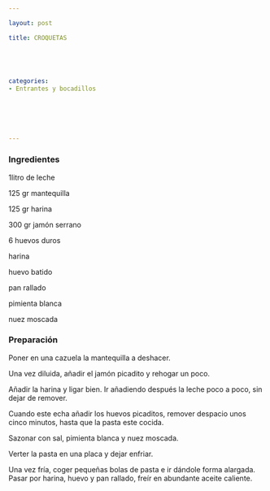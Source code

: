 ```yaml
---

layout: post

title: CROQUETAS





categories:
- Entrantes y bocadillos






---
```


<h3>Ingredientes</h3>

1litro de leche

125 gr mantequilla

125 gr harina

300 gr jamón serrano

6 huevos duros

harina

huevo batido

pan rallado

pimienta blanca

nuez moscada

<h3>Preparación</h3>

Poner en una cazuela la mantequilla a deshacer.

Una vez diluida, añadir el jamón picadito y rehogar un poco.

Añadir la harina y ligar bien. Ir añadiendo después la leche poco a poco, sin dejar de remover.

Cuando este echa añadir los huevos picaditos, remover despacio unos cinco minutos, hasta que la pasta este cocida.

Sazonar con sal, pimienta blanca y nuez moscada.

Verter la pasta en una placa y dejar enfriar.

Una vez fría, coger pequeñas bolas de pasta e ir dándole forma alargada. Pasar por harina, huevo y pan rallado, freír en abundante aceite caliente.